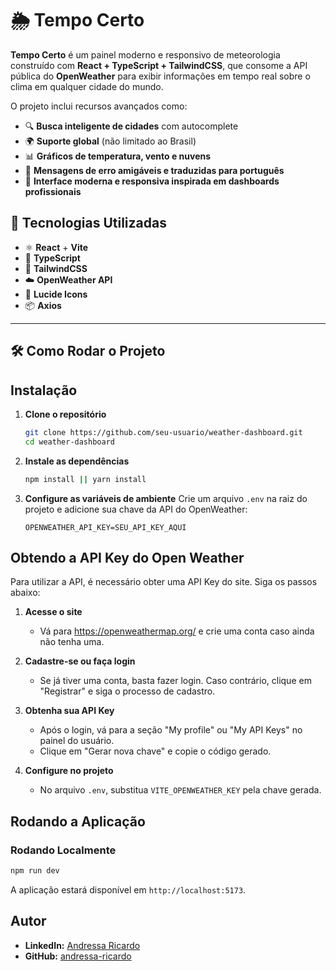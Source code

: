 # 🌦️ Tempo Certo

**Tempo Certo** é um painel moderno e responsivo de meteorologia construído com **React + TypeScript + TailwindCSS**, que consome a API pública do **OpenWeather** para exibir informações em tempo real sobre o clima em qualquer cidade do mundo.  

O projeto inclui recursos avançados como:
- 🔍 **Busca inteligente de cidades** com autocomplete  
- 🌍 **Suporte global** (não limitado ao Brasil)  
- 📊 **Gráficos de temperatura, vento e nuvens**  
- 💬 **Mensagens de erro amigáveis e traduzidas para português**  
- 🎨 **Interface moderna e responsiva inspirada em dashboards profissionais**  


## 🚀 Tecnologias Utilizadas

- ⚛️ **React** + **Vite**  
- 💬 **TypeScript**  
- 🎨 **TailwindCSS**  
- ☁️ **OpenWeather API**  
- 🧭 **Lucide Icons**  
- 📦 **Axios**

---

## 🛠️ Como Rodar o Projeto

## Instalação

1. **Clone o repositório**
   ```sh
   git clone https://github.com/seu-usuario/weather-dashboard.git
   cd weather-dashboard
   ```

2. **Instale as dependências**
   ```sh
   npm install || yarn install
   ```

3. **Configure as variáveis de ambiente**
   Crie um arquivo `.env` na raiz do projeto e adicione sua chave da API do OpenWeather:
   ```env
   OPENWEATHER_API_KEY=SEU_API_KEY_AQUI
   ```

## Obtendo a API Key do Open Weather
Para utilizar a API, é necessário obter uma API Key do site. Siga os passos abaixo:

1. **Acesse o site**
   - Vá para https://openweathermap.org/ e crie uma conta caso ainda não tenha uma.

2. **Cadastre-se ou faça login**
   - Se já tiver uma conta, basta fazer login. Caso contrário, clique em "Registrar" e siga o processo de cadastro.

3. **Obtenha sua API Key**
   - Após o login, vá para a seção "My profile" ou "My API Keys" no painel do usuário.
   - Clique em "Gerar nova chave" e copie o código gerado.

4. **Configure no projeto**
   - No arquivo `.env`, substitua `VITE_OPENWEATHER_KEY` pela chave gerada.

## Rodando a Aplicação

### Rodando Localmente
```sh
npm run dev
```
A aplicação estará disponível em `http://localhost:5173`.


## Autor

- **LinkedIn:** [Andressa Ricardo](https://www.linkedin.com/in/andressa-ricardo/)
- **GitHub:** [andressa-ricardo](https://github.com/andressa-ricardo)